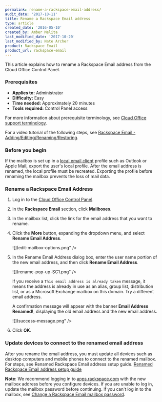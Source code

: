 ```yaml
---
permalink: rename-a-rackspace-email-address/
audit_date: '2017-10-11'
title: Rename a Rackspace Email address
type: article
created_date: '2016-05-10'
created_by: Amber Melita
last_modified_date: '2017-10-20'
last_modified_by: Nate Archer
product: Rackspace Email
product_url: rackspace-email
---
```


This article explains how to rename a Rackspace Email address from the Cloud Office Control Panel.


### Prerequisites

- **Applies to:** Administrator
- **Difficulty:** Easy
- **Time needed:** Approximately 20 minutes
- **Tools required:** Control Panel access

For more information about prerequisite terminology, see [Cloud Office support terminology](/support/how-to/cloud-office-support-terminology).

For a video tutorial of the following steps, see [Rackspace Email - Adding/Editing/Renaming/Restoring](emailhelp.rackspace.com/l/add-edit-rename-rse-mailbox).

### Before you begin

If the mailbox is set up in a [local email client](/support/how-to/cloud-office-support-terminology) profile such as Outlook or Apple Mail, export the user's local profile. After the email address is renamed, the local profile must be recreated. Exporting the profile before renaming the mailbox prevents the loss of mail data.

### Rename a Rackspace Email Address

1. Log in to the [Cloud Office Control Panel](https://cp.rackspace.com/).

2. In the **Rackspace Email** section, click **Mailboxes**.

3. In the mailbox list, click the link for the email address that you want to rename.

4. Click the **More** button, expanding the dropdown menu, and select **Rename Email Address**.

   ![](edit-mailbox-options.png" />

5. In the Rename Email Address dialog box, enter the user name portion of the new email address, and then click **Rename Email Address**.

    ![](rename-pop-up-SC1.png" />

    If you receive a `This email address is already taken` message, it means the address is already in use as an alias, group list, distribution list, or as a Microsoft Exchange mailbox on this domain. Try a different email address.

    A confirmation message will appear with the banner **Email Address Renamed!**, displaying the old email address and the new email address.

    ![](success-message.png" />

6. Click **OK**.

### Update devices to connect to the renamed email address

After you rename the email address, you must update all devices such as desktop
computers and mobile phones to connect to the renamed mailbox. For steps,
see Renamed Rackspace Email address setup guide. [Renamed Rackspace Email address setup guide](/support/how-to/renaming-a-rackspace-email-address-overview)

**Note:** We recommend logging in to [apps.rackspace.com](https://apps.rackspace.com/index.php) with the new mailbox address before you configure devices. If you are unable to log in, update the mailbox password before continuing. If you can't log in to the mailbox, see [Change a Rackspace Email mailbox password](/support/how-to/change-rackspace-email-mailbox-password/#change-a-password-through-cloud-office-control-panel).
